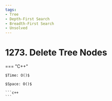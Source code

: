 ```yaml
---
tags:
- Tree
- Depth-First Search
- Breadth-First Search
- Unsolved
---
```



# 1273. Delete Tree Nodes

=== "C++"

    $Time: O()$

    $Space: O()$

    ```c++
    ```